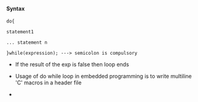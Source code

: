 #### Syntax
```
do{

statement1

... statement n

}while(expression); ---> semicolon is compulsory
```

* If the result of the exp is false then loop ends

* Usage of do while loop in embedded programming is to write multiline 'C' macros in a header file

* 